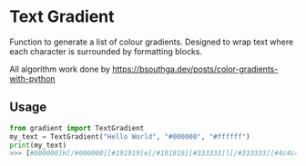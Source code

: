 # Text Gradient

Function to generate a list of colour gradients. Designed to wrap text where each character is surrounded by formatting blocks.

All algorithm work done by https://bsouthga.dev/posts/color-gradients-with-python

## Usage

```python
from gradient import TextGradient
my_text = TextGradient("Hello World", "#000000", "#ffffff")
print(my_text)
>>> [#000000]H[/#000000][#191919]e[/#191919][#333333]l[/#333333][#4c4c4c]l[/#4c4c4c][#666666]o[/#666666][#7f7f7f] [/#7f7f7f][#999999]W[/#999999][#b2b2b2]o[/#b2b2b2][#cccccc]r[/#cccccc][#e5e5e5]l[/#e5e5e5][#ffffff]d[/#ffffff]
```
